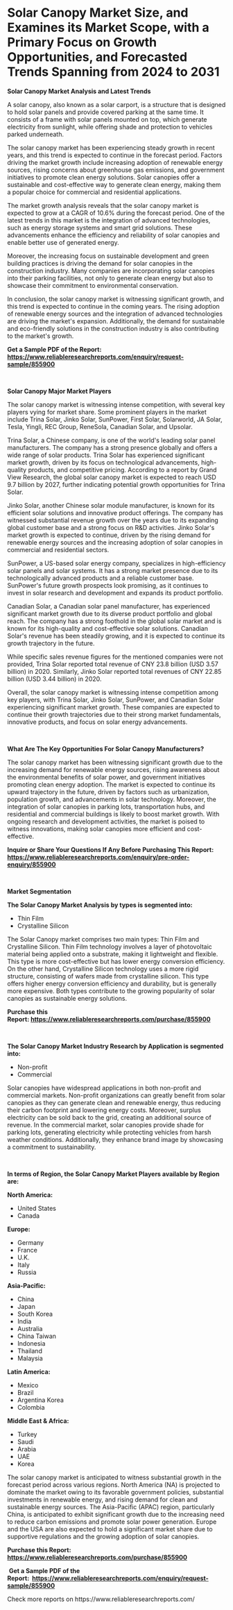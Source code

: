 <p><h1>Solar Canopy Market Size, and Examines its Market Scope, with a Primary Focus on Growth Opportunities, and Forecasted Trends Spanning from 2024 to 2031</h1></p><p><strong>Solar Canopy Market Analysis and Latest Trends</strong></p>
<p><p>A solar canopy, also known as a solar carport, is a structure that is designed to hold solar panels and provide covered parking at the same time. It consists of a frame with solar panels mounted on top, which generate electricity from sunlight, while offering shade and protection to vehicles parked underneath. </p><p>The solar canopy market has been experiencing steady growth in recent years, and this trend is expected to continue in the forecast period. Factors driving the market growth include increasing adoption of renewable energy sources, rising concerns about greenhouse gas emissions, and government initiatives to promote clean energy solutions. Solar canopies offer a sustainable and cost-effective way to generate clean energy, making them a popular choice for commercial and residential applications.</p><p>The market growth analysis reveals that the solar canopy market is expected to grow at a CAGR of 10.6% during the forecast period. One of the latest trends in this market is the integration of advanced technologies, such as energy storage systems and smart grid solutions. These advancements enhance the efficiency and reliability of solar canopies and enable better use of generated energy.</p><p>Moreover, the increasing focus on sustainable development and green building practices is driving the demand for solar canopies in the construction industry. Many companies are incorporating solar canopies into their parking facilities, not only to generate clean energy but also to showcase their commitment to environmental conservation.</p><p>In conclusion, the solar canopy market is witnessing significant growth, and this trend is expected to continue in the coming years. The rising adoption of renewable energy sources and the integration of advanced technologies are driving the market's expansion. Additionally, the demand for sustainable and eco-friendly solutions in the construction industry is also contributing to the market's growth.</p></p>
<p><strong>Get a Sample PDF of the Report:&nbsp; <a href="https://www.reliableresearchreports.com/enquiry/request-sample/855900">https://www.reliableresearchreports.com/enquiry/request-sample/855900</a></strong></p>
<p>&nbsp;</p>
<p><strong>Solar Canopy Major Market Players</strong></p>
<p><p>The solar canopy market is witnessing intense competition, with several key players vying for market share. Some prominent players in the market include Trina Solar, Jinko Solar, SunPower, First Solar, Solarworld, JA Solar, Tesla, Yingli, REC Group, ReneSola, Canadian Solar, and Upsolar. </p><p>Trina Solar, a Chinese company, is one of the world's leading solar panel manufacturers. The company has a strong presence globally and offers a wide range of solar products. Trina Solar has experienced significant market growth, driven by its focus on technological advancements, high-quality products, and competitive pricing. According to a report by Grand View Research, the global solar canopy market is expected to reach USD 9.7 billion by 2027, further indicating potential growth opportunities for Trina Solar.</p><p>Jinko Solar, another Chinese solar module manufacturer, is known for its efficient solar solutions and innovative product offerings. The company has witnessed substantial revenue growth over the years due to its expanding global customer base and a strong focus on R&D activities. Jinko Solar's market growth is expected to continue, driven by the rising demand for renewable energy sources and the increasing adoption of solar canopies in commercial and residential sectors.</p><p>SunPower, a US-based solar energy company, specializes in high-efficiency solar panels and solar systems. It has a strong market presence due to its technologically advanced products and a reliable customer base. SunPower's future growth prospects look promising, as it continues to invest in solar research and development and expands its product portfolio.</p><p>Canadian Solar, a Canadian solar panel manufacturer, has experienced significant market growth due to its diverse product portfolio and global reach. The company has a strong foothold in the global solar market and is known for its high-quality and cost-effective solar solutions. Canadian Solar's revenue has been steadily growing, and it is expected to continue its growth trajectory in the future.</p><p>While specific sales revenue figures for the mentioned companies were not provided, Trina Solar reported total revenue of CNY 23.8 billion (USD 3.57 billion) in 2020. Similarly, Jinko Solar reported total revenues of CNY 22.85 billion (USD 3.44 billion) in 2020.</p><p>Overall, the solar canopy market is witnessing intense competition among key players, with Trina Solar, Jinko Solar, SunPower, and Canadian Solar experiencing significant market growth. These companies are expected to continue their growth trajectories due to their strong market fundamentals, innovative products, and focus on solar energy advancements.</p></p>
<p>&nbsp;</p>
<p><strong>What Are The Key Opportunities For Solar Canopy Manufacturers?</strong></p>
<p><p>The solar canopy market has been witnessing significant growth due to the increasing demand for renewable energy sources, rising awareness about the environmental benefits of solar power, and government initiatives promoting clean energy adoption. The market is expected to continue its upward trajectory in the future, driven by factors such as urbanization, population growth, and advancements in solar technology. Moreover, the integration of solar canopies in parking lots, transportation hubs, and residential and commercial buildings is likely to boost market growth. With ongoing research and development activities, the market is poised to witness innovations, making solar canopies more efficient and cost-effective.</p></p>
<p><strong>Inquire or Share Your Questions If Any Before Purchasing This Report: <a href="https://www.reliableresearchreports.com/enquiry/pre-order-enquiry/855900">https://www.reliableresearchreports.com/enquiry/pre-order-enquiry/855900</a></strong></p>
<p>&nbsp;</p>
<p><strong>Market Segmentation</strong></p>
<p><strong>The Solar Canopy Market Analysis by types is segmented into:</strong></p>
<p><ul><li>Thin Film</li><li>Crystalline Silicon</li></ul></p>
<p><p>The Solar Canopy market comprises two main types: Thin Film and Crystalline Silicon. Thin Film technology involves a layer of photovoltaic material being applied onto a substrate, making it lightweight and flexible. This type is more cost-effective but has lower energy conversion efficiency. On the other hand, Crystalline Silicon technology uses a more rigid structure, consisting of wafers made from crystalline silicon. This type offers higher energy conversion efficiency and durability, but is generally more expensive. Both types contribute to the growing popularity of solar canopies as sustainable energy solutions.</p></p>
<p><strong>Purchase this Report:&nbsp;<a href="https://www.reliableresearchreports.com/purchase/855900">https://www.reliableresearchreports.com/purchase/855900</a></strong></p>
<p>&nbsp;</p>
<p><strong>The Solar Canopy Market Industry Research by Application is segmented into:</strong></p>
<p><ul><li>Non-profit</li><li>Commercial</li></ul></p>
<p><p>Solar canopies have widespread applications in both non-profit and commercial markets. Non-profit organizations can greatly benefit from solar canopies as they can generate clean and renewable energy, thus reducing their carbon footprint and lowering energy costs. Moreover, surplus electricity can be sold back to the grid, creating an additional source of revenue. In the commercial market, solar canopies provide shade for parking lots, generating electricity while protecting vehicles from harsh weather conditions. Additionally, they enhance brand image by showcasing a commitment to sustainability.</p></p>
<p>&nbsp;</p>
<p><strong>In terms of Region, the Solar Canopy Market Players available by Region are:</strong></p>
<p>
    <p> <strong> North America: </strong>
        <ul>
            <li>United States</li>
            <li>Canada</li>
        </ul>
        </p> 
    <p> <strong> Europe: </strong>
        <ul>
            <li>Germany</li>
            <li>France</li>
            <li>U.K.</li>
            <li>Italy</li>
            <li>Russia</li>
        </ul>
        </p> 
    <p> <strong> Asia-Pacific: </strong>
        <ul>
            <li>China</li>
            <li>Japan</li>
            <li>South Korea</li>
            <li>India</li>
            <li>Australia</li>
            <li>China Taiwan</li>
            <li>Indonesia</li>
            <li>Thailand</li>
            <li>Malaysia</li>
        </ul>
        </p> 
    <p> <strong> Latin America: </strong>
        <ul>
            <li>Mexico</li>
            <li>Brazil</li>
            <li>Argentina Korea</li>
            <li>Colombia</li>
        </ul>
        </p> 
    <p> <strong> Middle East & Africa: </strong>
        <ul>
            <li>Turkey</li>
            <li>Saudi</li>
            <li>Arabia</li>
            <li>UAE</li>
            <li>Korea</li>
        </ul>
    </p>
    </p>
<p><p>The solar canopy market is anticipated to witness substantial growth in the forecast period across various regions. North America (NA) is projected to dominate the market owing to its favorable government policies, substantial investments in renewable energy, and rising demand for clean and sustainable energy sources. The Asia-Pacific (APAC) region, particularly China, is anticipated to exhibit significant growth due to the increasing need to reduce carbon emissions and promote solar power generation. Europe and the USA are also expected to hold a significant market share due to supportive regulations and the growing adoption of solar canopies.</p></p>
<p><strong>Purchase this Report: <a href="https://www.reliableresearchreports.com/purchase/855900">https://www.reliableresearchreports.com/purchase/855900</a></strong></p>
<p>&nbsp;<strong>Get a Sample PDF of the Report:&nbsp;&nbsp;<a href="https://www.reliableresearchreports.com/enquiry/request-sample/855900">https://www.reliableresearchreports.com/enquiry/request-sample/855900</a></strong></p>
<p><strong></strong></p>
<p>Check more reports on https://www.reliableresearchreports.com/</p>